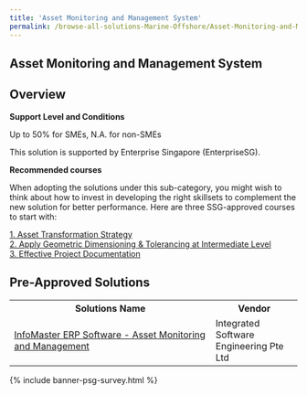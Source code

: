 ```yaml
---
title: 'Asset Monitoring and Management System'
permalink: /browse-all-solutions-Marine-Offshore/Asset-Monitoring-and-Management-System
---
```


## Asset Monitoring and Management System
## Overview

**Support Level and Conditions**

Up to 50% for SMEs, N.A. for non-SMEs

This solution is supported by Enterprise Singapore (EnterpriseSG).

**Recommended courses**

When adopting the solutions under this sub-category, you might wish to think about how to invest in developing the right skillsets to complement the new solution for better performance. Here are three SSG-approved courses to start with:

<a href='https://sfec.enterprisejobskills.gov.sg/Course_Internet/CourseDetail.aspx?CoursesReferenceNumber=TGS-2021004789'  target='_blank' rel='noopener'>1. Asset Transformation Strategy</a><br>
<a href='https://sfec.enterprisejobskills.gov.sg/Course_Internet/CourseDetail.aspx?CoursesReferenceNumber=TGS-2019501400'  target='_blank' rel='noopener'>2. Apply Geometric Dimensioning & Tolerancing at Intermediate Level</a><br>
<a href='https://sfec.enterprisejobskills.gov.sg/Course_Internet/CourseDetail.aspx?CoursesReferenceNumber=TGS-2018502883'  target='_blank' rel='noopener'>3. Effective Project Documentation</a><br>

## Pre-Approved Solutions

<table>
<tr>
<th style='width: auto;'><b>Solutions Name</b></th>
<th style='width: 30%;'><b>Vendor</b></th>
</tr>
<tr>
<td><a href='/productivity-solutions-grant/solutionrepo/solution468' target='_blank'>InfoMaster ERP Software - Asset Monitoring and Management</a><br></td>
<td>Integrated Software Engineering Pte Ltd</td>
</tr>
</table>

{% include banner-psg-survey.html %}
